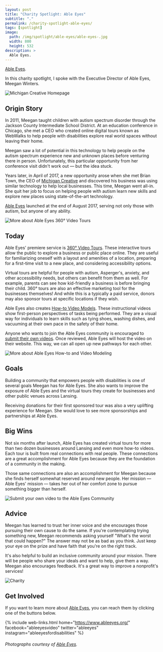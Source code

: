 ```yaml
---
layout: post
title: "Charity Spotlight: Able Eyes"
subtitle: "."
permalink: /charity-spotlight-able-eyes/
tags: [spotlight]
image:
  path: /img/spotlight/able-eyes/able-eyes-.jpg
  width: 800
  height: 532
description: >
  Able Eyes.
---
```


[Able Eyes][1].

In this charity spotlight, I spoke with the Executive Director of Able Eyes, Meegan Winters.

![][2]

## Origin Story

In 2011, Meegan taught children with autism spectrum disorder through the Jackson County Intermediate School District. At an education conference in Chicago, she met a CEO who created online digital tours known as WebWalks to help people with disabilities explore real world spaces without leaving their home.

Meegan saw a lot of potential in this technology to help people on the autism spectrum experience new and unknown places before venturing there in person. Unfortunately, this particular opportunity from her conference visit didn't work out &mdash; but the idea stuck.

Years later, in April of 2017, a new opportunity arose when she met Brian Town, the CEO of [Michigan Creative][2] and discovered his business was using similar technology to help local businesses. This time, Meegan went all-in. She quit her job to focus on helping people with autism learn new skills and explore new places using state-of-the-art technology.

[Able Eyes][1] launched at the end of August 2017, serving not only those with autism, but anyone of any ability.

![][3]

## Today

Able Eyes' premiere service is [360° Video Tours][3]. These interactive tours allow the public to explore a business or public place online. They are useful for familiarizing oneself with a layout and amenities of a location, preparing for a first-time visit to a new place, and considering accessibility options.

Virtual tours are helpful for people with autism, Asperger's, anxiety, and other accessibility needs, but others can benefit from them as well. For example, parents can see how kid-friendly a business is before bringing their child. 360° tours are also an effective marketing tool for the businesses themselves! And while this is a typically a paid service, donors may also sponsor tours at specific locations if they wish.

Able Eyes also creates [How-to Video Models][4]. These instructional videos show first-person perspectives of tasks being performed. They are a visual way for individuals to learn skills such as tying shoes, washing dishes, and vacuuming at their own pace in the safety of their home.

Anyone who wants to join the Able Eyes community is encouraged to [submit their own videos][5]. Once reviewed, Able Eyes will host the video on their website. This way, we can all open up new pathways for each other.

![][4]

## Goals

Building a community that empowers people with disabilities is one of several goals Meegan has for Able Eyes. She also wants to improve the exposure of Able Eyes and the virtual tours they create for businesses and other public venues across Lansing.

Receiving donations for their first sponsored tour was also a very uplifting experience for Meegan. She would love to see more sponsorships and partnerships at Able Eyes.

## Big Wins

Not six months after launch, Able Eyes has created virtual tours for more than two dozen businesses around Lansing and even more how-to videos. Each tour is built from real connections with real people. These connections are a great accomplishment for Able Eyes because they are the foundation of a community in the making.

Those same connections are also an accomplishment for Meegan because she finds herself somewhat reserved around new people. Her mission &mdash; Able Eyes' mission &mdash; takes her out of her comfort zone to pursue something bigger than herself.

![][5]

## Advice

Meegan has learned to trust her inner voice and she encourages those pursuing their own cause to do the same. If you're contemplating trying something new, Meegan recommends asking yourself "What's the worst that could happen?" The answer may not be as bad as you think. Just keep your eye on the prize and have faith that you're on the right track.

It's also helpful to build an inclusive community around your mission. There will be people who share your ideals and want to help, give them a way. Meegan also encourages feedback. It's a great way to improve a nonprofit's services!

![][6]

## Get Involved

If you want to learn more about [Able Eyes][1], you can reach them by clicking one of the buttons below.

{% include web-links.html home="https://www.ableeyes.org/" facebook="ableeyesvideo" twitter="ableeyes" instagram="ableeyesfordisabilities" %}

###### Photographs courtesy of [Able Eyes][1].



[1]: https://www.ableeyes.org/ "Able Eyes Homepage"
[2]: https://www.michigancreative.com/ "Michigan Creative Homepage"
[3]: https://www.ableeyes.org/360-videos-virtual-tours/ "More about Able Eyes 360° Video Tours"
[4]: https://www.ableeyes.org/how-to-video-modeling/ "More about Able Eyes How-to and Video Modeling"
[5]: https://www.ableeyes.org/submit-videos/ "Submit your own video to the Able Eyes Community"
[6]: /img/spotlight/able-eyes/able-eyes-.jpg "Charity"
[7]: /img/spotlight/able-eyes/able-eyes-.jpg "Charity"
[8]: /img/spotlight/able-eyes/able-eyes-.jpg "Charity"
[9]: /img/spotlight/able-eyes/able-eyes-.jpg "Charity"
[10]: /img/spotlight/able-eyes/able-eyes-.jpg "Charity"
